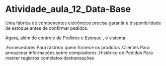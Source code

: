 # Atividade_aula_12_Data-Base

Uma fábrica de componentes eletrônicos precisa garantir a disponibilidade de estoque antes de confirmar pedidos.


Agora, além do controle de Pedidos e Estoque , o sistema

.Fornecedores Para rastrear quem fornece os produtos
.Clientes Para armazenar informações sobre compradores
.Histórico de Pedidos Para manter registros completos dastransações

